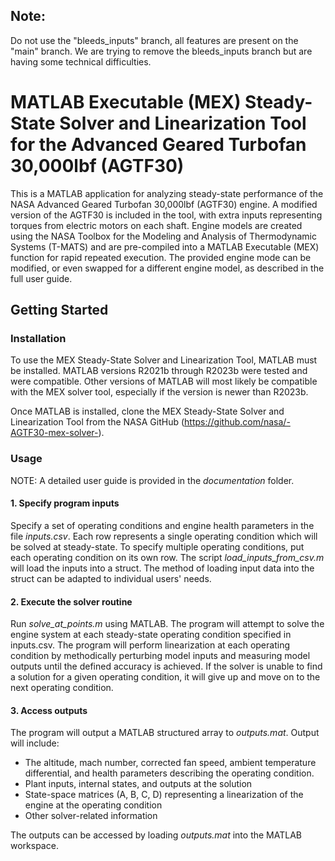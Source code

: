 ## Note: 
Do not use the "bleeds_inputs" branch, all features are present on the "main" branch. We are trying to remove the bleeds_inputs branch but are having some technical difficulties.

# MATLAB Executable (MEX) Steady-State Solver and Linearization Tool for the Advanced Geared Turbofan 30,000lbf (AGTF30)

This is a MATLAB application for analyzing steady-state performance of the NASA Advanced Geared Turbofan 30,000lbf (AGTF30) engine. A modified version of the AGTF30 is included in the tool, with extra inputs representing torques from electric motors on each shaft. Engine models are created using the NASA Toolbox for the Modeling and Analysis of Thermodynamic Systems (T-MATS) and are pre-compiled into a MATLAB Executable (MEX) function for rapid repeated execution. The provided engine mode can be modified, or even swapped for a different engine model, as described in the full user guide.

## Getting Started

### Installation
To use the MEX Steady-State Solver and Linearization Tool, MATLAB must be installed. MATLAB versions R2021b through R2023b were tested and were compatible. Other versions of MATLAB will most likely be compatible with the MEX solver tool, especially if the version is newer than R2023b. 

Once MATLAB is installed, clone the MEX Steady-State Solver and Linearization Tool from the NASA GitHub (https://github.com/nasa/-AGTF30-mex-solver-).


### Usage

NOTE: A detailed user guide is provided in the *documentation* folder.

#### 1. Specify program inputs
Specify a set of operating conditions and engine health parameters in the file *inputs.csv*. Each row represents a single operating condition which will be solved at steady-state. To specify multiple operating conditions, put each operating condition on its own row. The script *load_inputs_from_csv.m* will load the inputs into a struct. The method of loading input data into the struct can be adapted to individual users' needs.

#### 2. Execute the solver routine
Run *solve_at_points.m* using MATLAB. The program will attempt to solve the engine system at each steady-state operating condition specified in inputs.csv.  The program will perform linearization at each operating condition by methodically perturbing model inputs and measuring model outputs until the defined accuracy is achieved. If the solver is unable to find a solution for a given operating condition, it will give up and move on to the next operating condition.

#### 3. Access outputs
The program will output a MATLAB structured array to *outputs.mat*. Output will include:

- The altitude, mach number, corrected fan speed, ambient temperature differential, and health parameters describing the operating condition.
- Plant inputs, internal states, and outputs at the solution
- State-space matrices (A, B, C, D) representing a linearization of the engine at the operating condition
- Other solver-related information

The outputs can be accessed by loading *outputs.mat* into the MATLAB workspace.
